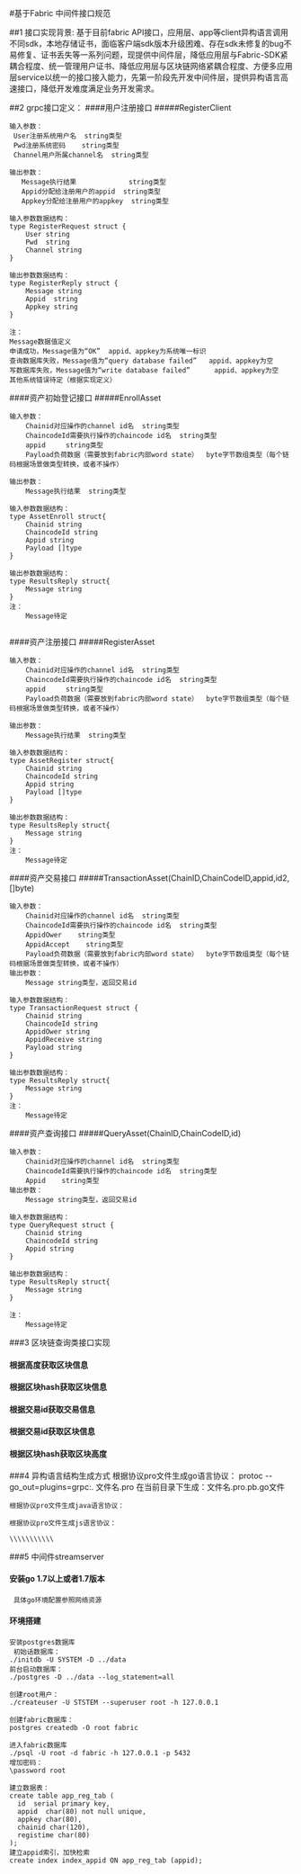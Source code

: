 #基于Fabric 中间件接口规范

##1 接口实现背景:
基于目前fabric API接口，应用层、app等client异构语言调用不同sdk，本地存储证书，面临客户端sdk版本升级困难、存在sdk未修复的bug不易修复、证书丢失等一系列问题，现提供中间件层，降低应用层与Fabric-SDK紧耦合程度、统一管理用户证书、降低应用层与区块链网络紧耦合程度、方便多应用层service以统一的接口接入能力，先第一阶段先开发中间件层，提供异构语言高速接口，降低开发难度满足业务开发需求。

##2 grpc接口定义：
####用户注册接口
#####RegisterClient
```
输入参数：
 User注册系统用户名  string类型
 Pwd注册系统密码    string类型
 Channel用户所属channel名  string类型

输出参数：
   Message执行结果             string类型
   Appid分配给注册用户的appid  string类型
   Appkey分配给注册用户的appkey  string类型
   
输入参数数据结构：
type RegisterRequest struct {
	User string
	Pwd  string
    Channel string
}

输出参数数据结构：
type RegisterReply struct {
	Message string
	Appid  string
    Appkey string
}

注：
Message数据值定义
申请成功，Message值为“OK”  appid、appkey为系统唯一标识
查询数据库失败，Message值为“query database failed”   appid、appkey为空
写数据库失败，Message值为“write database failed”      appid、appkey为空
其他系统错误待定（根据实现定义）

```

####资产初始登记接口
#####EnrollAsset
```
输入参数：
	Chainid对应操作的channel id名  string类型
    ChaincodeId需要执行操作的chaincode id名  string类型
    appid     string类型
    Payload负荷数据（需要放到fabric内部word state）  byte字节数组类型（每个链码根据场景做类型转换，或者不操作）

输出参数：
	Message执行结果  string类型

输入参数数据结构：
type AssetEnroll struct{
    Chainid string
    ChaincodeId string
    Appid string
    Payload []type
}

输出参数数据结构：
type ResultsReply struct{
	Message string
}
注：
	Message待定
    
```
####资产注册接口
#####RegisterAsset
```
输入参数：
	Chainid对应操作的channel id名  string类型
    ChaincodeId需要执行操作的chaincode id名  string类型
    appid     string类型
    Payload负荷数据（需要放到fabric内部word state）  byte字节数组类型（每个链码根据场景做类型转换，或者不操作）

输出参数：
	Message执行结果  string类型
    
输入参数数据结构：
type AssetRegister struct{
    Chainid string
    ChaincodeId string
    Appid string
    Payload []type
}

输出参数数据结构：
type ResultsReply struct{
	Message string
}
注：
	Message待定
```

####资产交易接口
#####TransactionAsset(ChainID,ChainCodeID,appid,id2, []byte)
```
输入参数：
	Chainid对应操作的channel id名  string类型
    ChaincodeId需要执行操作的chaincode id名  string类型
    AppidOwer    string类型
    AppidAccept    string类型
    Payload负荷数据（需要放到fabric内部word state）  byte字节数组类型（每个链码根据场景做类型转换，或者不操作）
输出参数：
	Message string类型，返回交易id

输入参数数据结构：
type TransactionRequest struct {
    Chainid string
    ChaincodeId string
    AppidOwer string
    AppidReceive string
    Payload string
}

输出参数数据结构：
type ResultsReply struct{
	Message string
}
注：
	Message待定
```
####资产查询接口
#####QueryAsset(ChainID,ChainCodeID,id)
```
输入参数：
	Chainid对应操作的channel id名  string类型
    ChaincodeId需要执行操作的chaincode id名  string类型
    Appid    string类型
输出参数：
	Message string类型，返回交易id

输入参数数据结构：
type QueryRequest struct {
    Chainid string
    ChaincodeId string
    Appid string
}

输出参数数据结构：
type ResultsReply struct{
	Message string
}

注：
	Message待定
```

###3 区块链查询类接口实现

#### 根据高度获取区块信息
#### 根据区块hash获取区块信息
#### 根据交易id获取交易信息
#### 根据交易id获取区块信息
#### 根据区块hash获取区块高度




###4 异构语言结构生成方式
	根据协议pro文件生成go语言协议：
    protoc --go_out=plugins=grpc:. 文件名.pro
    在当前目录下生成：文件名.pro.pb.go文件
    
    根据协议pro文件生成java语言协议：
    
    根据协议pro文件生成js语言协议：
    
    \\\\\\\\\\\
    


###5 中间件streamserver
#### 安装go 1.7以上或者1.7版本
     具体go环境配置参照网络资源
     
#### 环境搭建
```
安装postgres数据库
 初始话数据库：
./initdb -U SYSTEM -D ../data 
前台启动数据库：
./postgres -D ../data --log_statement=all

创建root用户：
./createuser -U STSTEM --superuser root -h 127.0.0.1

创建fabric数据库：
postgres createdb -O root fabric

进入fabric数据库
./psql -U root -d fabric -h 127.0.0.1 -p 5432 
增加密码：
\password root

建立数据表：
create table app_reg_tab (
  id  serial primary key,
  appid  char(80) not null unique,
  appkey char(80),
  chainid char(120),
  registime char(80)
);
建立appid索引，加快检索
create index index_appid ON app_reg_tab (appid);
```